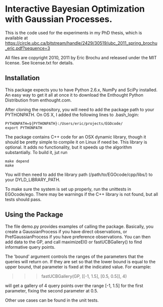 # Interactive Bayesian Optimization with Gaussian Processes.

This is the code used for the experiments in my PhD thesis, which is available at https://circle.ubc.ca/bitstream/handle/2429/30519/ubc_2011_spring_brochu_eric.pdf?sequence=3

All files are copyright 2010, 2011 by Eric Brochu and released under the MIT license.  See license.txt for details.



## Installation

This package expects you to have Python 2.6.x, NumPy and SciPy installed.  An easy way to get it all at once it to download the Enthought Python Distribution from enthought.com.

After cloning the repository, you will need to add the package path to your PYTHONPATH.  On OS X, I added the following lines to .bash_login:

    PYTHONPATH=${PYTHONPATH}:/Users/eric/projects/EGOcode/
    export PYTHONPATH
    
The package contains C++ code for an OSX dynamic library, though it should be pretty simple to compile it on Linux if need be.  This library is optional.  It adds no functionality, but it speeds up the algorithm substantially.  To build it, jut run

    make depend
    make
    
You will then need to add the library path (/path/to/EGOcode/cpp/libs/) to your DYLD_LIBRARY_PATH.

To make sure the system is set up properly, run the unittests in EGOcode/ego.  There may be warnings if the C++ library is not found, but all tests should pass.


## Using the Package

The file demo.py provides examples of calling the package.  Basically, you create a GaussianProcess if you have direct observations, or PrefGaussianProcess if you have preference observations.  You can then add data to the GP, and call maximizeEI() or fastUCBGallery() to find informative query points.  

The 'bound' argument controls the ranges of the parameters that the queries will return on.  If they are set so that the lower bound is equal to the upper bound, that parameter is fixed at the indicated value.  For example:

>>> fastUCBGallery(GP, [[-1, 1.5], [0.5, 0.5]], 4)

will get a gallery of 4 query points over the range [-1, 1.5] for the first parameter, fixing the second parameter at 0.5.

Other use cases can be found in the unit tests.

